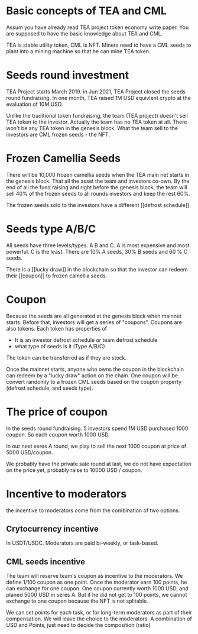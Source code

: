 # Basic concepts of TEA and CML
Assum you have already read TEA project token economy write paper. You are supposed to have the basic knowledge about TEA and CML. 

TEA is stable utility token, CML is NFT. Miners need to have a CML seeds to plant into a mining machine so that he can mine TEA token.

# Seeds round investment
TEA Project starts March 2019. in Jun 2021, TEA Project closed the seeds round fundraising. In one month, TEA raised 1M USD equivlent crypto at the evaluation of 10M USD. 

Unlike the traditional token fundraising, the team (TEA project) doesn't sell TEA token to the investor. Actually the team has no TEA token at all. There won't be any TEA token in the genesis block. What the team sell to the investors are CML frozen seeds - the NFT.

# Frozen Camellia Seeds

There will be 10,000 frozen camellia seeds when the TEA main net starts in the genesis block. That all the asset the team and investors co-own. By the end of all the fund raising and right before the genesis block, the team will sell 40% of the frozen seeds to all rounds investors and keep the rest 60%. 

The frozen seeds sold to the investors have a different [[defrost schedule]]. 
# Seeds type A/B/C
All seeds have three levels/types. A B and C.
A is most expensive and most powerful. C is the least.
There are 10% A seeds, 30% B seeds and 60 % C seeds.

There is a [[lucky draw]] in the blockchain so that the investor can redeem their [[coupon]] to frozen camellia seeds.  
# Coupon
Because the seeds are all generated at the genesis block when mainnet starts. Before that, investors will get a series of "coupons". Coupons are also tokens. Each token has properties of
- It is an investor defrost schedule or team defrost schedule
- what type of seeds is it (Type A/B/C)

The token can be transferred as if they are stock. 

Once the mainnet starts, anyone who owns the coupon in the blockchain can redeem by a "lucky draw" action on the chain. One coupon will be convert randomly to a frozen CML seeds based on the coupon property (defrost schedule, and seeds type).

# The price of coupon
In the seeds round fundraising. 5 investors spend 1M USD purchased 1000 coupon. So each coupon worth 1000 USD.

In our next seres A round, we play to sell the next 1000 coupon at price of 5000 USD/coupon.

We probably have the private sale round at last, we do not have expectation on the price yet, probably raise to 10000 USD / coupon.

# Incentive to moderators

the incentive to moderators come from the combination of two options.

## Crytocurrency incentive
In USDT/USDC. Moderators are paid bi-weekly, or task-based.

## CML seeds incentive
The team will reserve team's coupon as incentive to the moderators.
We define 1/100 coupon as one point. Once the moderator earn 100 points, he can exchange for one coupon. One coupon currently worth 1000 USD, and planed 5000 USD in seres A. But if he did not get to 100 points, we cannot exchange to one coupon because the NFT is  not splitable.

We can set points for each task, or for long-term moderators as part of their compensation. We will leave the choice to the moderators. A combination of USD and Points, just need to decide the composition (ratio)




